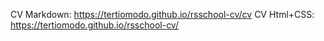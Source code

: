 CV Markdown: https://tertiomodo.github.io/rsschool-cv/cv
CV Html+CSS: https://tertiomodo.github.io/rsschool-cv/